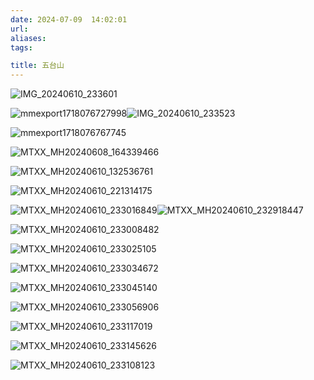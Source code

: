 ```yaml
---
date: 2024-07-09  14:02:01
url: 
aliases: 
tags: 

title: 五台山
---
```


![IMG_20240610_233601](https://kiftravel.oss-cn-beijing.aliyuncs.com/img/202407091625941.jpg)

![mmexport1718076727998](https://kiftravel.oss-cn-beijing.aliyuncs.com/img/202407091626677.jpg)![IMG_20240610_233523](https://kiftravel.oss-cn-beijing.aliyuncs.com/img/202407091625436.jpg)

![mmexport1718076767745](https://kiftravel.oss-cn-beijing.aliyuncs.com/img/202407091626945.jpg)

![MTXX_MH20240608_164339466](https://kiftravel.oss-cn-beijing.aliyuncs.com/img/202407091629931.jpg)

![MTXX_MH20240610_132536761](https://kiftravel.oss-cn-beijing.aliyuncs.com/img/202407091629063.jpg)

![MTXX_MH20240610_221314175](https://kiftravel.oss-cn-beijing.aliyuncs.com/img/202407091629515.jpg)

![MTXX_MH20240610_233016849](https://kiftravel.oss-cn-beijing.aliyuncs.com/img/202407091630407.jpg)![MTXX_MH20240610_232918447](https://kiftravel.oss-cn-beijing.aliyuncs.com/img/202407091629352.jpg)

![MTXX_MH20240610_233008482](https://kiftravel.oss-cn-beijing.aliyuncs.com/img/202407091643523.jpg)

![MTXX_MH20240610_233025105](https://kiftravel.oss-cn-beijing.aliyuncs.com/img/202407091643342.jpg)

![MTXX_MH20240610_233034672](https://kiftravel.oss-cn-beijing.aliyuncs.com/img/202407091643712.jpg)

![MTXX_MH20240610_233045140](https://kiftravel.oss-cn-beijing.aliyuncs.com/img/202407091643008.jpg)

![MTXX_MH20240610_233056906](https://kiftravel.oss-cn-beijing.aliyuncs.com/img/202407091643668.jpg)

![MTXX_MH20240610_233117019](https://kiftravel.oss-cn-beijing.aliyuncs.com/img/202407091644557.jpg)

![MTXX_MH20240610_233145626](https://kiftravel.oss-cn-beijing.aliyuncs.com/img/202407091644407.jpg)

![MTXX_MH20240610_233108123](https://kiftravel.oss-cn-beijing.aliyuncs.com/img/202407091644978.jpg)
